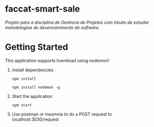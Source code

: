 # faccat-smart-sale

*Projeto para a disciplina de Gerência de Projetos com intuito de estudar metodologias de desenvolvimento de software.*

# Getting Started

This application supports livereload using nodemon!

1. Install dependencies
    
    `npm install`
    
    `npm install nodemon -g`
2. Start the application 
    
    `npm start`

3. Use postman or insomnia to do a POST request to localhost:3030/request